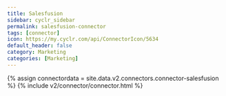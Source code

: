 ```yaml
---
title: Salesfusion
sidebar: cyclr_sidebar
permalink: salesfusion-connector
tags: [connector]
icon: https://my.cyclr.com/api/ConnectorIcon/5634
default_header: false
category: Marketing
categories: [Marketing]
---
```

{% assign connectordata = site.data.v2.connectors.connector-salesfusion %}
{% include v2/connector/connector.html %}	
